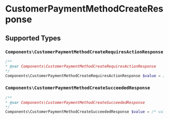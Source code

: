 # CustomerPaymentMethodCreateResponse


## Supported Types

### `Components\CustomerPaymentMethodCreateRequiresActionResponse`

```php
/**
* @var Components\CustomerPaymentMethodCreateRequiresActionResponse
*/
Components\CustomerPaymentMethodCreateRequiresActionResponse $value = /* values here */
```

### `Components\CustomerPaymentMethodCreateSucceededResponse`

```php
/**
* @var Components\CustomerPaymentMethodCreateSucceededResponse
*/
Components\CustomerPaymentMethodCreateSucceededResponse $value = /* values here */
```

